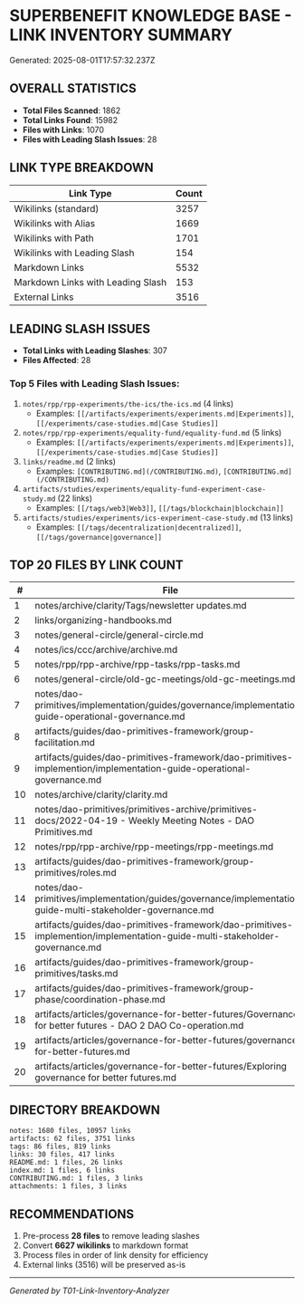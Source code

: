 # SUPERBENEFIT KNOWLEDGE BASE - LINK INVENTORY SUMMARY

Generated: 2025-08-01T17:57:32.237Z

## OVERALL STATISTICS

- **Total Files Scanned**: 1862
- **Total Links Found**: 15982
- **Files with Links**: 1070
- **Files with Leading Slash Issues**: 28

## LINK TYPE BREAKDOWN

| Link Type | Count |
|-----------|-------|
| Wikilinks (standard) | 3257 |
| Wikilinks with Alias | 1669 |
| Wikilinks with Path | 1701 |
| Wikilinks with Leading Slash | 154 |
| Markdown Links | 5532 |
| Markdown Links with Leading Slash | 153 |
| External Links | 3516 |

## LEADING SLASH ISSUES

- **Total Links with Leading Slashes**: 307
- **Files Affected**: 28

### Top 5 Files with Leading Slash Issues:
1. `notes/rpp/rpp-experiments/the-ics/the-ics.md` (4 links)
   - Examples: `[[/artifacts/experiments/experiments.md|Experiments]]`, `[[/experiments/case-studies.md|Case Studies]]`
1. `notes/rpp/rpp-experiments/equality-fund/equality-fund.md` (5 links)
   - Examples: `[[/artifacts/experiments/experiments.md|Experiments]]`, `[[/experiments/case-studies.md|Case Studies]]`
1. `links/readme.md` (2 links)
   - Examples: `[CONTRIBUTING.md](/CONTRIBUTING.md)`, `[CONTRIBUTING.md](/CONTRIBUTING.md)`
1. `artifacts/studies/experiments/equality-fund-experiment-case-study.md` (22 links)
   - Examples: `[[/tags/web3|Web3]]`, `[[/tags/blockchain|blockchain]]`
1. `artifacts/studies/experiments/ics-experiment-case-study.md` (13 links)
   - Examples: `[[/tags/decentralization|decentralized]]`, `[[/tags/governance|governance]]`

## TOP 20 FILES BY LINK COUNT

| # | File | Links |
|---|------|-------|
| 1 | notes/archive/clarity/Tags/newsletter updates.md | 343 |
| 2 | links/organizing-handbooks.md | 296 |
| 3 | notes/general-circle/general-circle.md | 275 |
| 4 | notes/ics/ccc/archive/archive.md | 224 |
| 5 | notes/rpp/rpp-archive/rpp-tasks/rpp-tasks.md | 221 |
| 6 | notes/general-circle/old-gc-meetings/old-gc-meetings.md | 204 |
| 7 | notes/dao-primitives/implementation/guides/governance/implementation-guide-operational-governance.md | 194 |
| 8 | artifacts/guides/dao-primitives-framework/group-facilitation.md | 193 |
| 9 | artifacts/guides/dao-primitives-framework/dao-primitives-implemention/implementation-guide-operational-governance.md | 191 |
| 10 | notes/archive/clarity/clarity.md | 181 |
| 11 | notes/dao-primitives/primitives-archive/primitives-docs/2022-04-19 - Weekly Meeting Notes - DAO Primitives.md | 170 |
| 12 | notes/rpp/rpp-archive/rpp-meetings/rpp-meetings.md | 160 |
| 13 | artifacts/guides/dao-primitives-framework/group-primitives/roles.md | 158 |
| 14 | notes/dao-primitives/implementation/guides/governance/implementation-guide-multi-stakeholder-governance.md | 156 |
| 15 | artifacts/guides/dao-primitives-framework/dao-primitives-implemention/implementation-guide-multi-stakeholder-governance.md | 154 |
| 16 | artifacts/guides/dao-primitives-framework/group-primitives/tasks.md | 152 |
| 17 | artifacts/guides/dao-primitives-framework/group-phase/coordination-phase.md | 152 |
| 18 | artifacts/articles/governance-for-better-futures/Governance for better futures - DAO 2 DAO Co-operation.md | 148 |
| 19 | artifacts/articles/governance-for-better-futures/governance-for-better-futures.md | 139 |
| 20 | artifacts/articles/governance-for-better-futures/Exploring governance for better futures.md | 139 |

## DIRECTORY BREAKDOWN

```
notes: 1680 files, 10957 links
artifacts: 62 files, 3751 links
tags: 86 files, 819 links
links: 30 files, 417 links
README.md: 1 files, 26 links
index.md: 1 files, 6 links
CONTRIBUTING.md: 1 files, 3 links
attachments: 1 files, 3 links
```

## RECOMMENDATIONS

1. Pre-process **28 files** to remove leading slashes
2. Convert **6627 wikilinks** to markdown format
3. Process files in order of link density for efficiency
4. External links (3516) will be preserved as-is

---

*Generated by T01-Link-Inventory-Analyzer*